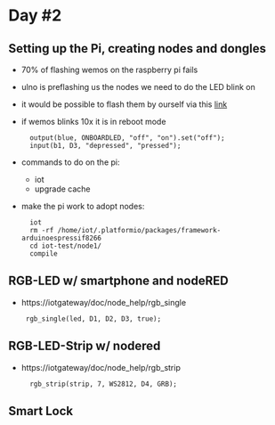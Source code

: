 # Day #2

## Setting up the Pi, creating nodes and dongles

- 70% of flashing wemos on the raspberry pi fails
- ulno is preflashing us the nodes we need to do the LED blink on
- it would be possible to flash them by ourself via this [link](https://github.com/iotempire/iotempower/blob/master/doc/installation.rst#installation-on-linux)
- if wemos blinks 10x it is in reboot mode

		output(blue, ONBOARDLED, "off", "on").set("off");
		input(b1, D3, "depressed", "pressed");

- commands to do on the pi:
	- iot
	- upgrade cache

- make the pi work to adopt nodes:
	
		iot
		rm -rf /home/iot/.platformio/packages/framework-arduinoespressif8266
		cd iot-test/node1/ 
 		compile
 
 
## RGB-LED w/ smartphone and nodeRED
 
 
 - https://iotgateway/doc/node_help/rgb_single
 
 		rgb_single(led, D1, D2, D3, true);
 		
## RGB-LED-Strip w/ nodered

- https://iotgateway/doc/node_help/rgb_strip

		rgb_strip(strip, 7, WS2812, D4, GRB);

## Smart Lock

 		
 
